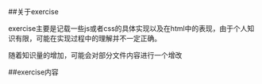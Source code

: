 ##关于exercise

exercise主要是记载一些js或者css的具体实现以及在html中的表现，由于个人知识有限，可能在实现过程中的理解并不一定正确。

随着知识量的增加，可能会对部分文件内容进行一个增改

##exercise内容

